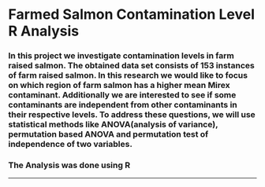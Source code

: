 # Farmed Salmon Contamination Level R Analysis

### In this project we investigate contamination levels in farm raised salmon. The obtained data set consists of 153 instances of farm raised salmon. In this research we would like to focus on which region of farm salmon has a higher mean Mirex contaminant. Additionally we are interested to see if some contaminants are independent from other contaminants in their respective levels. To address these questions, we will use statistical methods like ANOVA(analysis of variance), permutation based ANOVA and permutation test of independence of two variables.

### The Analysis was done using R
---
